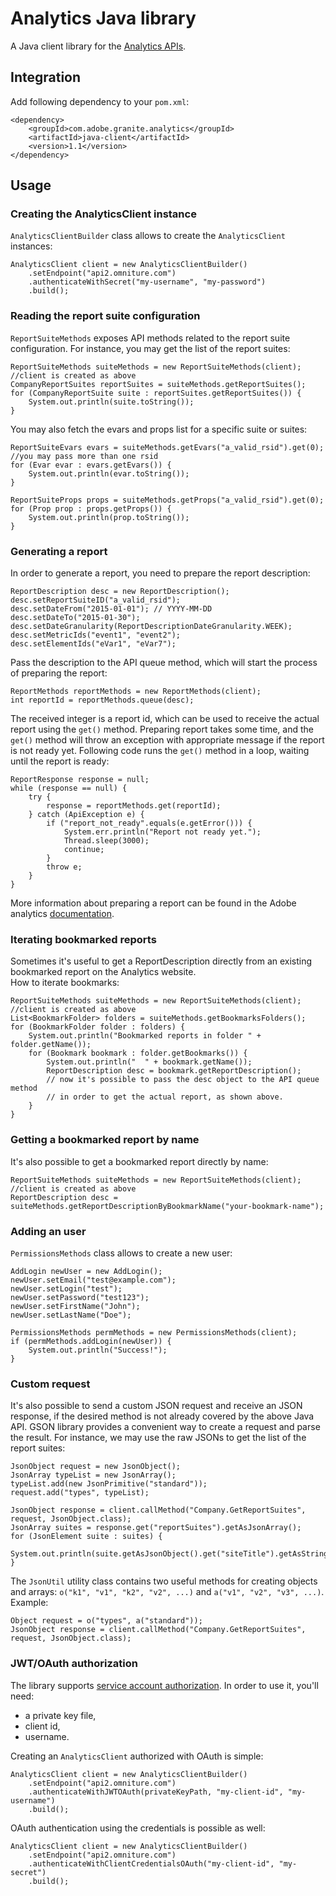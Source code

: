 # Analytics Java library

A Java client library for the [Analytics APIs](https://marketing.adobe.com/developer/documentation).

## Integration

Add following dependency to your `pom.xml`:

    <dependency>
        <groupId>com.adobe.granite.analytics</groupId>
        <artifactId>java-client</artifactId>
        <version>1.1</version>
    </dependency>

## Usage

### Creating the AnalyticsClient instance

`AnalyticsClientBuilder` class allows to create the `AnalyticsClient` instances:

    AnalyticsClient client = new AnalyticsClientBuilder()
        .setEndpoint("api2.omniture.com")
        .authenticateWithSecret("my-username", "my-password")
        .build();

### Reading the report suite configuration

`ReportSuiteMethods` exposes API methods related to the report suite
configuration. For instance, you may get the list of the report suites:

    ReportSuiteMethods suiteMethods = new ReportSuiteMethods(client); //client is created as above
    CompanyReportSuites reportSuites = suiteMethods.getReportSuites();
    for (CompanyReportSuite suite : reportSuites.getReportSuites()) {
        System.out.println(suite.toString());
    }

You may also fetch the evars and props list for a specific suite or
suites:

    ReportSuiteEvars evars = suiteMethods.getEvars("a_valid_rsid").get(0); //you may pass more than one rsid
    for (Evar evar : evars.getEvars()) {
        System.out.println(evar.toString());
    }

    ReportSuiteProps props = suiteMethods.getProps("a_valid_rsid").get(0);
    for (Prop prop : props.getProps()) {
        System.out.println(prop.toString());
    }

### Generating a report

In order to generate a report, you need to prepare the report
description:

    ReportDescription desc = new ReportDescription();
    desc.setReportSuiteID("a_valid_rsid");
    desc.setDateFrom("2015-01-01"); // YYYY-MM-DD
    desc.setDateTo("2015-01-30");
    desc.setDateGranularity(ReportDescriptionDateGranularity.WEEK);
    desc.setMetricIds("event1", "event2");
    desc.setElementIds("eVar1", "eVar7");

Pass the description to the API queue method, which will start the
process of preparing the report:

    ReportMethods reportMethods = new ReportMethods(client);
    int reportId = reportMethods.queue(desc);

The received integer is a report id, which can be used to receive the
actual report using the `get()` method. Preparing report takes some
time, and the `get()` method will throw an exception with appropriate
message if the report is not ready yet. Following code runs the `get()`
method in a loop, waiting until the report is ready:

    ReportResponse response = null;
    while (response == null) {
        try {
            response = reportMethods.get(reportId);
        } catch (ApiException e) {
            if ("report_not_ready".equals(e.getError())) {
                System.err.println("Report not ready yet.");
                Thread.sleep(3000);
                continue;
            }
            throw e;
        }
    }

More information about preparing a report can be found in the Adobe
analytics [documentation](https://marketing.adobe.com/developer/documentation/analytics-reporting-1-4/get-started).

### Iterating bookmarked reports
Sometimes it's useful to get a ReportDescription directly from an existing bookmarked report on the Analytics website.  
How to iterate bookmarks:

    ReportSuiteMethods suiteMethods = new ReportSuiteMethods(client); //client is created as above
    List<BookmarkFolder> folders = suiteMethods.getBookmarksFolders();
    for (BookmarkFolder folder : folders) {
        System.out.println("Bookmarked reports in folder " + folder.getName());
        for (Bookmark bookmark : folder.getBookmarks()) {
            System.out.println("  " + bookmark.getName());
            ReportDescription desc = bookmark.getReportDescription();
            // now it's possible to pass the desc object to the API queue method  
            // in order to get the actual report, as shown above.
        }
    }
  
### Getting a bookmarked report by name
It's also possible to get a bookmarked report directly by name:

    ReportSuiteMethods suiteMethods = new ReportSuiteMethods(client); //client is created as above
    ReportDescription desc = suiteMethods.getReportDescriptionByBookmarkName("your-bookmark-name");

### Adding an user

`PermissionsMethods` class allows to create a new user:

    AddLogin newUser = new AddLogin();
    newUser.setEmail("test@example.com");
    newUser.setLogin("test");
    newUser.setPassword("test123");
    newUser.setFirstName("John");
    newUser.setLastName("Doe");

    PermissionsMethods permMethods = new PermissionsMethods(client);
    if (permMethods.addLogin(newUser)) {
        System.out.println("Success!");
    }

### Custom request

It's also possible to send a custom JSON request and receive an JSON
response, if the desired method is not already covered by the above Java
API. GSON library provides a convenient way to create a request and
parse the result. For instance, we may use the raw JSONs to get the list
of the report suites:

    JsonObject request = new JsonObject();
    JsonArray typeList = new JsonArray();
    typeList.add(new JsonPrimitive("standard"));
    request.add("types", typeList);

    JsonObject response = client.callMethod("Company.GetReportSuites", request, JsonObject.class);
    JsonArray suites = response.get("reportSuites").getAsJsonArray();
    for (JsonElement suite : suites) {
        System.out.println(suite.getAsJsonObject().get("siteTitle").getAsString());
    }

The `JsonUtil` utility class contains two useful methods for creating
objects and arrays: `o("k1", "v1", "k2", "v2", ...)` and `a("v1", "v2", "v3", ...)`. Example:

    Object request = o("types", a("standard"));
    JsonObject response = client.callMethod("Company.GetReportSuites", request, JsonObject.class);

### JWT/OAuth authorization

The library supports
[service account authorization](https://marketing.adobe.com/developer/documentation/authentication-1/auth-service-account-1).
In order to use it, you'll need:

* a private key file,
* client id,
* username.

Creating an `AnalyticsClient` authorized with OAuth is simple:

    AnalyticsClient client = new AnalyticsClientBuilder()
        .setEndpoint("api2.omniture.com")
        .authenticateWithJWTOAuth(privateKeyPath, "my-client-id", "my-username")
        .build();

OAuth authentication using the credentials is possible as well:

    AnalyticsClient client = new AnalyticsClientBuilder()
        .setEndpoint("api2.omniture.com")
        .authenticateWithClientCredentialsOAuth("my-client-id", "my-secret")
        .build();
